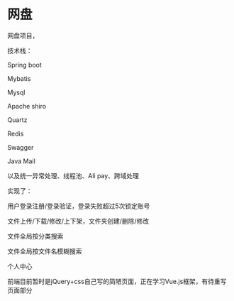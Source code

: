 # 网盘

网盘项目，

技术栈：

Spring  boot

Mybatis

Mysql

Apache shiro

Quartz

Redis

Swagger

Java Mail

以及统一异常处理、线程池、Ali pay、跨域处理

实现了：

用户登录注册/登录验证，登录失败超过5次锁定账号

文件上传/下载/修改/上下架，文件夹创建/删除/修改

文件全局按分类搜索

文件全局按文件名模糊搜索

个人中心



前端目前暂时是jQuery+css自己写的简陋页面，正在学习Vue.js框架，有待重写页面部分


